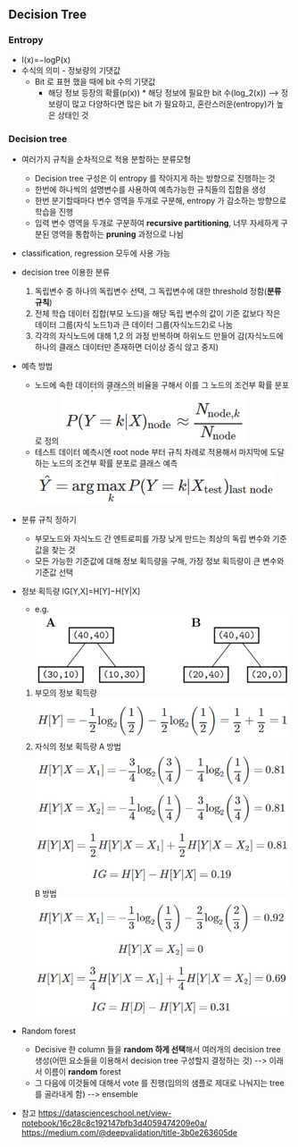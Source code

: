 ## Decision Tree 
### Entropy
* I(x)=−logP(x)
* 수식의 의미 - 정보량의 기댓값
	* Bit 로 표현 했을 때에 bit 수의 기댓값
		* 해당 정보 등장의 확률(p(x)) * 해당 정보에 필요한 bit 수(log_2(x))
			--> 정보량이 많고 다양하다면 많은 bit 가 필요하고, 혼란스러운(entropy)가 높은 상태인 것

### Decision tree
* 여러가지 규칙을 순차적으로 적용 분할하는 분류모형
	* Decision tree 구성은 이 entropy 를 작아지게 하는 방향으로 진행하는 것
	* 한번에 하나씩의 설명변수를 사용하여 예측가능한 규칙들의 집합을 생성
	* 한번 분기할때마다 변수 영역을 두개로 구분해, entropy 가 감소하는 방향으로 학습을 진행
	* 입력 변수 영역을 두개로 구분하여 **recursive partitioning**, 너무 자세하게 구분된 영역을 통합하는 **pruning** 과정으로 나뉨
* classification, regression 모두에 사용 가능
* decision tree 이용한 분류
	1. 독립변수 중 하나의 독립변수 선택, 그 독립변수에 대한 threshold 정함(**분류 규칙**)
	2. 전체 학습 데이터 집합(부모 노드)을 해당 독립 변수의 값이 기준 값보다 작은 데이터 그룹(자식 노드1)과 큰 데이터 그룹(자식노드2)로 나눔
	3. 각각의 자식노드에 대해 1,2 의 과정 반복하며 하위노드 만들어 감(자식노드에 하나의 클래스 데이터만 존재하면 더이상 증식 않고 중지)
* 예측 방법
	* 노드에 속한 데이터의 클래스의 비율을 구해서 이를 그 노드의 조건부 확률 분포로 정의
	![decision_tree](images/5_3.png "decision_tree")
	* 테스트 데이터 예측시엔 root node 부터 규칙 차례로 적용해서 마지막에 도달하는 노드의 조건부 확률 분포로 클래스 예측
	![decision_tree](images/5_4.png "decision_tree")
* 분류 규칙 정하기
	* 부모노드와 자식노드 간 엔트로피를 가장 낮게 만드는 최상의 독립 변수와 기준값을 찾는 것
	* 모든 가능한 기준값에 대해 정보 획득량을 구해, 가장 정보 획득량이 큰 변수와 기준값 선택
* 정보 획득량
	IG[Y,X]=H[Y]−H[Y|X]
	* e.g.
	![decision_tree](images/5_1.png "decision_tree")
	1. 부모의 정보 획득량
		![decision_tree](images/5_2.png "decision_tree")
	2. 자식의 정보 획득량
		A 방법
		![decision_tree](images/5_5.png "decision_tree")
		B 방법
		![decision_tree](images/5_6.png "decision_tree")


* Random forest
	* Decisive 한 column 들을 **random 하게 선택**해서 여러개의 decision tree 생성(어떤 요소들을 이용해서 decision tree 구성할지 결정하는 것) --> 이래서 이름이 **random** forest
	* 그 다음에 이것들에 대해서 vote 를 진행(임의의 샘플로 제대로 나눠지는 tree 를 골라내게 함) --> ensemble


* 참고
https://datascienceschool.net/view-notebook/16c28c8c192147bfb3d4059474209e0a/
https://medium.com/@deepvalidation/title-3b0e263605de